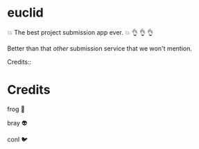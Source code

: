 # euclid
:boom: The best project submission app ever. :boom: :ok_hand: :ok_hand: :ok_hand:

Better than that _other_ submission service that we won't mention.

Credits::

# Credits
frog :frog:

bray :alien:

conl :bird:
